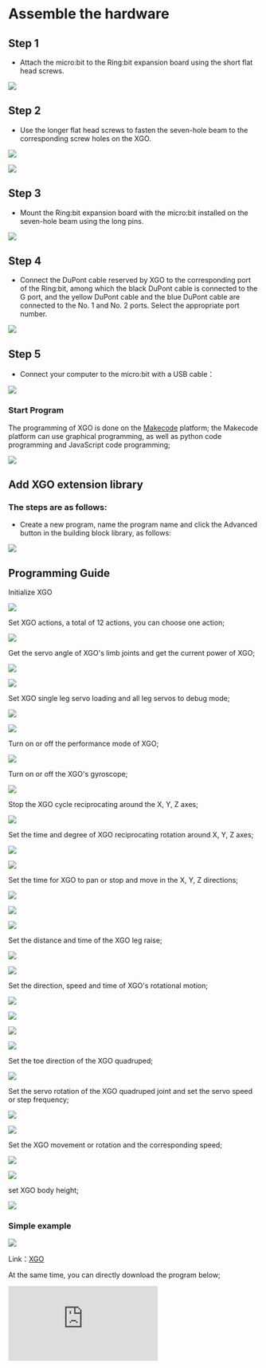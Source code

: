 ﻿---
sidebar_position: 4
sidebar_label: Assemble the hardware
---

# Assemble the hardware

## Step 1

- Attach the micro:bit to the Ring:bit expansion board using the short flat head screws.

![](https://wiki-media-ef.oss-cn-hongkong.aliyuncs.com//images/microbit-xgo-robot-kit-17.png)

## Step 2

- Use the longer flat head screws to fasten the seven-hole beam to the corresponding screw holes on the XGO.

![](https://wiki-media-ef.oss-cn-hongkong.aliyuncs.com//images/microbit-xgo-robot-kit-18.png)

![](https://wiki-media-ef.oss-cn-hongkong.aliyuncs.com//images/microbit-xgo-robot-kit-19.png)

## Step 3

- Mount the Ring:bit expansion board with the micro:bit installed on the seven-hole beam using the long pins.

![](https://wiki-media-ef.oss-cn-hongkong.aliyuncs.com//images/microbit-xgo-robot-kit-20.png)

## Step 4

-  Connect the DuPont cable reserved by XGO to the corresponding port of the Ring:bit, among which the black DuPont cable is connected to the G port, and the yellow DuPont cable and the blue DuPont cable are connected to the No. 1 and No. 2 ports. Select the appropriate port number.

![](https://wiki-media-ef.oss-cn-hongkong.aliyuncs.com//images/microbit-xgo-robot-kit-21.png)

## Step 5

- Connect your computer to the micro:bit with a USB cable：

![](https://wiki-media-ef.oss-cn-hongkong.aliyuncs.com//images/microbit-xgo-robot-kit-22.png)

### Start Program

The programming of XGO is done on the [Makecode](https://makecode.microbit.org/#) platform; the Makecode platform can use graphical programming, as well as python code programming and JavaScript code programming;

![](https://wiki-media-ef.oss-cn-hongkong.aliyuncs.com//images/microbit-xgo-robot-kit-10.png)

## Add XGO extension library

### The steps are as follows:

- Create a new program, name the program name and click the Advanced button in the building block library, as follows:

![](https://wiki-media-ef.oss-cn-hongkong.aliyuncs.com//images/microbit-xgo-robot-kit-11.png)

## Programming Guide

Initialize XGO

![](https://wiki-media-ef.oss-cn-hongkong.aliyuncs.com//images/microbit-xgo-robot-kit-square-24.png)

Set XGO actions, a total of 12 actions, you can choose one action;

![](https://wiki-media-ef.oss-cn-hongkong.aliyuncs.com//images/microbit-xgo-robot-kit-square-01.png)

Get the servo angle of XGO's limb joints and get the current power of XGO;

![](https://wiki-media-ef.oss-cn-hongkong.aliyuncs.com//images/microbit-xgo-robot-kit-square-02.png)

![](https://wiki-media-ef.oss-cn-hongkong.aliyuncs.com//images/microbit-xgo-robot-kit-square-03.png)

Set XGO single leg servo loading and all leg servos to debug mode;

![](https://wiki-media-ef.oss-cn-hongkong.aliyuncs.com//images/microbit-xgo-robot-kit-square-04.png)

![](https://wiki-media-ef.oss-cn-hongkong.aliyuncs.com//images/microbit-xgo-robot-kit-square-05.png)

Turn on or off the performance mode of XGO;

![](https://wiki-media-ef.oss-cn-hongkong.aliyuncs.com//images/microbit-xgo-robot-kit-square-06.png)

Turn on or off the XGO's gyroscope;

![](https://wiki-media-ef.oss-cn-hongkong.aliyuncs.com//images/microbit-xgo-robot-kit-square-07.png)

Stop the XGO cycle reciprocating around the X, Y, Z axes;

![](https://wiki-media-ef.oss-cn-hongkong.aliyuncs.com//images/microbit-xgo-robot-kit-square-08.png)

Set the time and degree of XGO reciprocating rotation around X, Y, Z axes;

![](https://wiki-media-ef.oss-cn-hongkong.aliyuncs.com//images/microbit-xgo-robot-kit-square-09.png)

![](https://wiki-media-ef.oss-cn-hongkong.aliyuncs.com//images/microbit-xgo-robot-kit-square-10.png)

Set the time for XGO to pan or stop and move in the X, Y, Z directions;

![](https://wiki-media-ef.oss-cn-hongkong.aliyuncs.com//images/microbit-xgo-robot-kit-square-11.png)

![](https://wiki-media-ef.oss-cn-hongkong.aliyuncs.com//images/microbit-xgo-robot-kit-square-12.png)

![](https://wiki-media-ef.oss-cn-hongkong.aliyuncs.com//images/microbit-xgo-robot-kit-square-13.png)

Set the distance and time of the XGO leg raise;

![](https://wiki-media-ef.oss-cn-hongkong.aliyuncs.com//images/microbit-xgo-robot-kit-square-14.png)

![](https://wiki-media-ef.oss-cn-hongkong.aliyuncs.com//images/microbit-xgo-robot-kit-square-15.png)

Set the direction, speed and time of XGO's rotational motion;

![](https://wiki-media-ef.oss-cn-hongkong.aliyuncs.com//images/microbit-xgo-robot-kit-square-16.png)

![](https://wiki-media-ef.oss-cn-hongkong.aliyuncs.com//images/microbit-xgo-robot-kit-square-17.png)

![](https://wiki-media-ef.oss-cn-hongkong.aliyuncs.com//images/microbit-xgo-robot-kit-square-18.png)

![](https://wiki-media-ef.oss-cn-hongkong.aliyuncs.com//images/microbit-xgo-robot-kit-square-19.png)

Set the toe direction of the XGO quadruped;

![](https://wiki-media-ef.oss-cn-hongkong.aliyuncs.com//images/microbit-xgo-robot-kit-square-20.png)

Set the servo rotation of the XGO quadruped joint and set the servo speed or step frequency;

![](https://wiki-media-ef.oss-cn-hongkong.aliyuncs.com//images/microbit-xgo-robot-kit-square-21.png)

![](https://wiki-media-ef.oss-cn-hongkong.aliyuncs.com//images/microbit-xgo-robot-kit-square-22.png)

Set the XGO movement or rotation and the corresponding speed;

![](https://wiki-media-ef.oss-cn-hongkong.aliyuncs.com//images/microbit-xgo-robot-kit-square-23.png)

![](https://wiki-media-ef.oss-cn-hongkong.aliyuncs.com//images/microbit-xgo-robot-kit-square-26.png)

set XGO body height;

![](https://wiki-media-ef.oss-cn-hongkong.aliyuncs.com//images/microbit-xgo-robot-kit-square-25.png)

### Simple example

![](https://wiki-media-ef.oss-cn-hongkong.aliyuncs.com//images/microbit-xgo-robot-kit-square-28.png)

Link：[XGO](https://makecode.microbit.org/_Rs2MPv5uebYd)

At the same time, you can directly download the program below;

<div
    style={{
        position: 'relative',
        paddingBottom: '60%',
        overflow: 'hidden',
    }}
>
    <iframe
        src="https://makecode.microbit.org/_Rs2MPv5uebYd"
        frameborder="0"
        sandbox="allow-popups allow-forms allow-scripts allow-same-origin"
        style={{
            position: 'absolute',
            width: '100%',
            height: '100%',
        }}
    />
</div>

##  FAQ

*Note: If you want to run the numbered code program, you need to turn on the switch of Ring:bit, and also pay attention to whether the power of XGO is sufficient*

## Related Documentation
